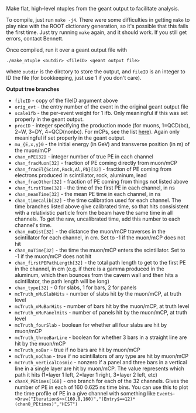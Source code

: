 Make flat, high-level ntuples from the geant output to facilitate analysis.

To compile, just run `make -j4`. There were some difficulties in getting `make` to play
nice with the ROOT dictionary generation, so it's possible that this fails the first
time. Just try running `make` again, and it should work. If you still get errors,
contact Bennett.

Once compiled, run it over a geant output file with
```
./make_ntuple <outdir> <fileID> <geant output file>
```
where `outdir` is the dirctory to store the output, and
`fileID` is an integer to ID the file (for bookkeeping, just use 1 if you don't care).

**Output tree branches**
* `fileID` - copy of the fileID argument above
* `orig_evt` - the entry number of the event in the original geant output file
* `scale1fb` - the per-event weight for 1 ifb. Only meaningful if this was set properly in the geant output.
* `procID` - integer specifying the production mode (for muons, 1=QCD(bc), 2=W, 3=DY, 4=QCD(nonbc). 
For mCPs, see the list [here](https://github.com/bjmarsh/milliq_mcgen/tree/master/decayMCP)). 
Again only meaningful if set properly in the geant output.
* `mu_{E,x,y}0` - the initial energy (in GeV) and transverse position (in m) of the muon/mCP
* `chan_nPE[32]` - integer number of true PE in each channel
* `chan_fracMuon[32]` - fraction of PE coming directly from muon/mCP
* `chan_fracEl{Scint,Rock,Al,Pb}[32]` - fraction of PE coming from electrons produced in scintillator, rock, aluminum, lead
* `chan_fracOther[32]` - fraction of PE coming from things not listed above
* `chan_firstTime[32]` - the time of the first PE in each channel, in ns
* `chan_meanTime[32]` - the mean PE time in each channel, in ns
* `chan_timeCalib[32]` - the time calibration used for each channel. The time branches listed above give calibrated time, so that hits consisistent with a relativistic particle from the beam have the same time in all channels. To get the raw, uncalibrated time, add this number to each channel's time.
* `chan_muDist[32]` - the distance the muon/mCP traverses in the scintillator for each channel, in cm. Set to -1 if the muon/mCP does not hit
* `chan_muTime[32]` - the time the muon/mCP enters the scintillator. Set to -1 if the muon/mCP does not hit
* `chan_firstPEPathLength[32]` - the total path length to get to the first PE in the channel, in cm (e.g. if there is a gamma produced in the aluminum, which then bounces from the cavern wall and then hits a scintillator, the path length will be long)
* `chan_type[32]` - 0 for slabs, 1 for bars, 2 for panels
* `mcTruth_nMuSlabHits` - number of slabs hit by the muon/mCP, at truth level
* `mcTruth_nMuBarHits` - number of bars hit by the muon/mCP, at truth level
* `mcTruth_nMuPanelHits` - number of panels hit by the muon/mCP, at truth level
* `mcTruth_fourSlab` - boolean for whether all four slabs are hit by muon/mCP
* `mcTruth_threeBarLine` - boolean for whether 3 bars in a straight line are hit by the muon/mCP
* `mcTruth_noBar` - true if no bars are hit by muon/mCP
* `mcTruth_noChan` - true if no scintillators of any type are hit by muon/mCP
* `mcTruth_verticalCosmic` - nonzero if a panel and three bars in a vertical line in a single layer are hit by muon/mCP. The value represents which path it hits (1=layer 1 left, 2=layer 1 right, 3=layer 2 left, etc)
* `chanX_PEtimes[160]` - one branch for each of the 32 channels. 
Gives the number of PE in each of 160 0.625 ns time bins. 
You can use this to plot the time profile of PE in a give channel with something like 
`Events->Draw("Iteration$>>(160,0,160)","(Entry$==12)*(chan8_PEtimes)","HIST")`
